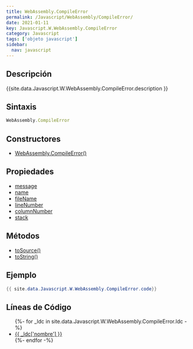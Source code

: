 ```yaml
---
title: WebAssembly.CompileError
permalink: /Javascript/WebAssembly/CompileError/
date: 2021-01-11
key: Javascript.W.WebAssembly.CompileError
category: Javascript
tags: ['objeto javascript']
sidebar: 
  nav: javascript
---
```


## Descripción
{{site.data.Javascript.W.WebAssembly.CompileError.description }}

## Sintaxis
~~~javascript
WebAssembly.CompileError
~~~

## Constructores
* [WebAssembly.CompileError()](/Javascript/WebAssembly/CompileError/WebAssembly/CompileError/)

## Propiedades
* [message](/Javascript/WebAssembly/CompileError/message)
* [name](/Javascript/WebAssembly/CompileError/name)
* [fileName](/Javascript/WebAssembly/CompileError/fileName)
* [lineNumber](/Javascript/WebAssembly/CompileError/lineNumber)
* [columnNumber](/Javascript/WebAssembly/CompileError/columnNumber)
* [stack](/Javascript/WebAssembly/CompileError/stack)

## Métodos
* [toSource()](/Javascript/WebAssembly/CompileError/toSource)
* [toString()](/Javascript/WebAssembly/CompileError/toString)

## Ejemplo
~~~java
{{ site.data.Javascript.W.WebAssembly.CompileError.code}}
~~~

## Líneas de Código
<ul>
{%- for _ldc in site.data.Javascript.W.WebAssembly.CompileError.ldc -%}
   <li>
       <a href="{{_ldc['url'] }}">{{ _ldc['nombre'] }}</a>
   </li>
{%- endfor -%}
</ul>

